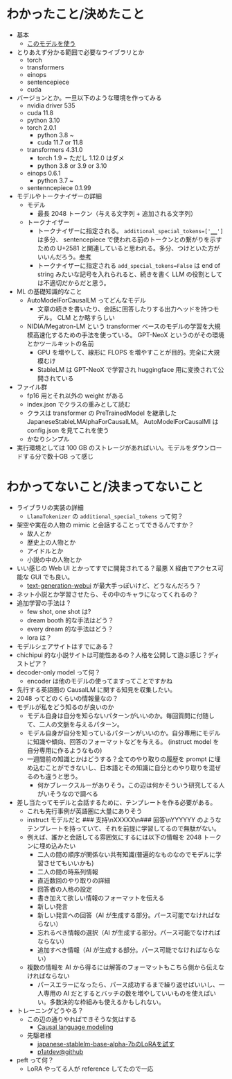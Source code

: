# わかったこと/決めたこと

- 基本
  - [このモデルを使う](https://huggingface.co/stabilityai/japanese-stablelm-base-alpha-7b)
- とりあえず分かる範囲で必要なライブラリとか
  - torch
  - transformers
  - einops
  - sentencepiece
  - cuda
- バージョンとか。一旦以下のような環境を作ってみる
  - nvidia driver 535
  - cuda 11.8
  - python 3.10
  - torch 2.0.1
    - python 3.8 ~
    - cuda 11.7 or 11.8
  - transformers 4.31.0
    - torch 1.9 ~ ただし 1.12.0 はダメ
    - python 3.8 or 3.9 or 3.10
  - einops 0.6.1
    - python 3.7 ~
  - sentenncepiece 0.1.99
- モデルやトークナイザーの詳細
  - モデル
    - 最長 2048 トークン（与える文字列 + 追加される文字列）
  - トークナイザー
    - トークナイザーに指定される。 `additional_special_tokens=['▁▁']` は多分、 sentencepiece で使われる前のトークンとの繋がりを示すための U+2581 と関連していると思われる。多分、つけといた方がいいんだろう。[参考](https://github.com/google/sentencepiece/issues/15)
    - トークナイザーに指定される `add_special_tokens=False` は end of string みたいな記号を入れられると、続きを書く LLM の役割としては不適切だからだと思う。
- ML の基礎知識的なこと
  - AutoModelForCausalLM ってどんなモデル
    - 文章の続きを書いたり、会話に回答したりする出力ヘッドを持つモデル。 CLM とか略すらしい
  - NIDIA/Megatron-LM という transformer ベースのモデルの学習を大規模高速化するための手法を使っている。 GPT-NeoX というのがその環境とかツールキットの名前
    - GPU を増やして、線形に FLOPS を増やすことが目的。完全に大規模むけ
    - StableLM は GPT-NeoX で学習され huggingface 用に変換されて公開されている
- ファイル群
  - fp16 用とそれ以外の weight がある
  - index.json でクラスの重みとして読む
  - クラスは transformer の PreTrainedModel を継承した JapaneseStableLMAlphaForCausalLM。 AutoModelForCausalMl は config.json を見てこれを使う
  - かなりシンプル
- 実行環境としては 100 GB のストレージがあればいい。モデルをダウンロードする分で数十GB って感じ

# わかってないこと/決まってないこと

- ライブラリの実装の詳細
  - `LlamaTokenizer` の `additional_special_tokens` って何？
- 架空や実在の人物の mimic と会話することってできるんですか？
  - 故人とか
  - 歴史上の人物とか
  - アイドルとか
  - 小説の中の人物とか
- いい感じの Web UI とかってすでに開発されてる？最悪 X 経由でアクセス可能な GUI でも良い。
  - [text-generation-webui](https://github.com/oobabooga/text-generation-webui) が最大手っぽいけど、どうなんだろう？
- ネット小説とか学習させたら、その中のキャラになってくれるの？
- 追加学習の手法は？
  - few shot, one shot は?
  - dream booth 的な手法はどう？
  - every dream 的な手法はどう？
  - lora は？
- モデルシェアサイトはすでにある？
- chichipui 的な小説サイトは可能性あるの？人格を公開して遊ぶ感じ？ディストピア？
- decoder-only model って何？
  - encoder は他のモデルの使ってますってことですかね
- 先行する英語圏の CausalLM に関する知見を収集したい。
- 2048 ってどのくらいの情報量なの？
- モデルが私をどう知るのが良いのか
  - モデル自身は自分を知らないパターンがいいのか。毎回質問に付随して、二人の文脈を与えるパターン。
  - モデル自身が自分を知っているパターンがいいのか。自分専用にモデルに知識や傾向、回答のフォーマットなどを与える。 (instruct model を自分専用に作るようなもの)
  - 一週間前の知識とかはどうする？全てのやり取りの履歴を prompt に埋め込むことができないし、日本語とその知識に自分とのやり取りを混ぜるのも違うと思う。
    - 何かブレークスルーがありそう。この辺は何かそういう研究してる人がいそうなので調べる
- 差し当たってモデルと会話するために、テンプレートを作る必要がある。
  - これも先行事例が英語圏に大量にありそう
  - instruct モデルだと ### 支持\nXXXXX\n### 回答\nYYYYYY のようなテンプレートを持っていて、それを前提に学習してるので無駄がない。
  - 例えば、誰かと会話してる雰囲気にするには以下の情報を 2048 トークンに埋め込みたい
    - 二人の間の順序が関係ない共有知識(普遍的なものなのでモデルに学習させてもいいかも)
    - 二人の間の時系列情報
    - 直近数回のやり取りの詳細
    - 回答者の人格の設定
    - 書き加えて欲しい情報のフォーマットを伝える
    - 新しい発言
    - 新しい発言への回答（AI が生成する部分。パース可能でなければならない）
    - 忘れるべき情報の選択（AI が生成する部分。パース可能でなければならない）
    - 追加すべき情報（AI が生成する部分。パース可能でなければならない）
  - 複数の情報を AI から得るには解答のフォーマットもこちら側から伝えなければならない
    - パースエラーになったら、パース成功するまで繰り返せばいいし、一人専用の AI だとするとバッチの数を増やしていいものを使えばいい。多数決的な枠組みも使えるかもしれない。
- トレーニングどうやる？
  - この辺の通りやればできそうな気はする
    - [Causal language modeling](https://huggingface.co/docs/transformers/tasks/language_modeling)
  - 先駆者様
    - [japanese-stablelm-base-alpha-7bのLoRAを試す](https://zenn.dev/saldra/articles/87d3b289583a68)
    - [p1atdev@github](https://github.com/p1atdev/stablelm_lora/blob/62657e1a6c1dc6b6f1b764bcf06e3af43eedd05d/example_train.py)
- peft って何？
  - LoRA やってる人が reference してたので一応
